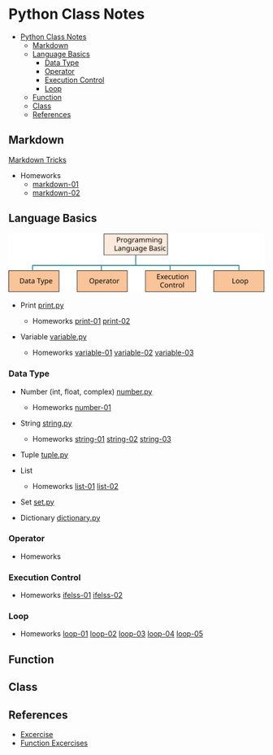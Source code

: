# Python Class Notes

- [Python Class Notes](#python-class-notes)
  - [Markdown](#markdown)
  - [Language Basics](#language-basics)
    - [Data Type](#data-type)
    - [Operator](#operator)
    - [Execution Control](#execution-control)
    - [Loop](#loop)
  - [Function](#function)
  - [Class](#class)
  - [References](#references)


## Markdown 
[Markdown Tricks](aDoc/markdownTricks.md)
* Homeworks
  - [markdown-01](homeworks/markdown01.md)
  - [markdown-02](homeworks/markdown02.md)
  
## Language Basics
![](aDoc/images/LanguageBasics.svg)

* Print
[print.py](src/languageBasics/print.py)
  - Homeworks
    [print-01](homeworks/print01.md)
    [print-02](homeworks/print02.md)

* Variable
[variable.py](src/languageBasics/print.py)
  - Homeworks
    [variable-01](homeworks/variable01.md)
    [variable-02](homeworks/variable02.md)
    [variable-03](homeworks/variable03.md)

### Data Type
* Number (int, float, complex)
[number.py](src/languageBasics/number.py)
  - Homeworks
    [number-01](homeworks/number01.md)

* String
[string.py](src/languageBasics/string.py)
  - Homeworks
    [string-01](homeworks/string01.md)
    [string-02](homeworks/string02.md)
    [string-03](homeworks/string03.md)

* Tuple
[tuple.py](src/languageBasics/tuple.py)

* List
  - Homeworks
    [list-01](homeworks/list01.md)
    [list-02](homeworks/list02.md)

* Set
[set.py](src/languageBasics/set.py)

* Dictionary
[dictionary.py](src/languageBasics/dictionary.py)

### Operator
  - Homeworks
    []()
### Execution Control
  - Homeworks
    [ifelss-01](homeworks/ifelse01.md)
    [ifelss-02](homeworks/ifelse02.md)
    
### Loop
  - Homeworks
    [loop-01](homeworks/loop01.md)
    [loop-02](homeworks/loop02.md)
    [loop-03](homeworks/loop03.md)
    [loop-04](homeworks/loop04.md)
    [loop-05](homeworks/loop05.md)

## Function

## Class

## References

* [Excercise](https://pynative.com/python-exercises-with-solutions/)
* [Function Excercises](https://pynative.com/python-functions-exercise-with-solutions/)
